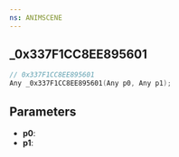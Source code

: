 ```yaml
---
ns: ANIMSCENE
---
```

## _0x337F1CC8EE895601

```c
// 0x337F1CC8EE895601
Any _0x337F1CC8EE895601(Any p0, Any p1);
```

## Parameters
* **p0**:
* **p1**:
